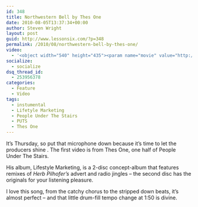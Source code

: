 ```yaml
---
id: 348
title: Northwestern Bell by Thes One
date: 2010-08-05T13:37:34+00:00
author: Steven Wright
layout: post
guid: http://www.lessonsix.com/?p=348
permalink: /2010/08/northwestern-bell-by-thes-one/
video:
  - '<object width="540" height="435"><param name="movie" value="http://www.youtube.com/v/mN9F-gKIEdk?fs=1&hl=en_GB"></param><param name="allowFullScreen" value="true"></param><param name="allowscriptaccess" value="always"></param><embed src="http://www.youtube.com/v/mN9F-gKIEdk?fs=1&hl=en_GB" type="application/x-shockwave-flash" width="540" height="435" allowscriptaccess="always" allowfullscreen="true"></embed></object>'
socialize:
  - socialize
dsq_thread_id:
  - 253956378
categories:
  - Feature
  - Video
tags:
  - instumental
  - Lifetyle Marketing
  - People Under The Stairs
  - PUTS
  - Thes One
---
```

It&#8217;s Thursday, so put that microphone down because it&#8217;s time to let the producers shine . The first video is from Thes One, one half of People Under The Stairs.

His album, Lifestyle Marketing, is a 2-disc concept-album that features remixes of _Herb Pilhofer&#8217;s_ advert and radio jingles &#8211; the second disc has the originals for your listening pleasure.

I love this song, from the catchy chorus to the stripped down beats, it&#8217;s almost perfect &#8211; and that little drum-fill tempo change at 1:50 is divine.